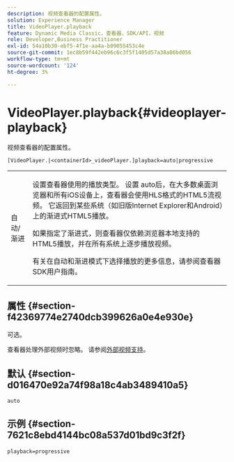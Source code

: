 ```yaml
---
description: 视频查看器的配置属性。
solution: Experience Manager
title: VideoPlayer.playback
feature: Dynamic Media Classic，查看器，SDK/API，视频
role: Developer,Business Practitioner
exl-id: 54a10b30-ebf5-4f1e-aa4a-b09055453c4e
source-git-commit: 1ec8b59f442eb96c6c3f5f1405d57a38a86bd056
workflow-type: tm+mt
source-wordcount: '124'
ht-degree: 3%

---
```


# VideoPlayer.playback{#videoplayer-playback}

视频查看器的配置属性。

`[VideoPlayer.|<containerId>_videoPlayer.]playback=auto|progressive`

<table id="table_C616483932C2482CA9794DDD7313FD7C"> 
 <tbody> 
  <tr> 
   <td colname="col1"> <p> <span class="codeph"> 自动/渐进</span> </p> </td> 
   <td colname="col2"> <p> 设置查看器使用的播放类型。 设置<span class="codeph"> auto</span>后，在大多数桌面浏览器和所有iOS设备上，查看器会使用HLS格式的HTML5流视频。 它返回到某些系统（如旧版Internet Explorer和Android）上的渐进式HTML5播放。 </p> <p>如果指定了<span class="codeph">渐进式</span>，则查看器仅依赖浏览器本地支持的HTML5播放，并在所有系统上逐步播放视频。 </p> <p>有关在自动和渐进模式下选择播放的更多信息，请参阅查看器SDK用户指南。 </p> </td> 
  </tr> 
 </tbody> 
</table>

## 属性 {#section-f42369774e2740dcb399626a0e4e930e}

可选。

查看器处理外部视频时忽略。 请参阅[外部视频支持](../../../c-html5-s7-aem-asset-viewers/c-html5-video-reference/r-html5-video-viewer-20-external-video-support.md#concept-22c67fee43274a29b28ee16770b1b1f3)。

## 默认 {#section-d016470e92a74f98a18c4ab3489410a5}

`auto`

## 示例 {#section-7621c8ebd4144bc08a537d01bd9c3f2f}

```
playback=progressive
```
